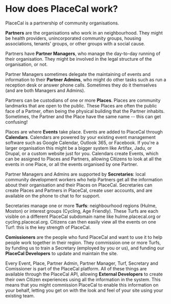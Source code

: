 # How does PlaceCal work?

PlaceCal is a partnership of community organisations.

**Partners** are the organisations who work in an neighbourhood. They might be health providers, unincorporated community groups, housing associations, tenants' groups, or other groups with a social cause.

Partners have **Partner Managers**, who manage the day-to-day running of their organisation. They might be involved in the legal structure of the organisation, or not.

Partner Managers sometimes delegate the maintaining of events and information to their **Partner Admins**, who might do other tasks such as run a reception desk or answer phone calls. Sometimes they do it themselves \(and are both Managers and Admins\).

Partners can be custodians of one or more **Places**. Places are community landmarks that are open to the public. These Places are often the public face of a Partner, often being the physical building that the Partner inhabits. Sometimes, the Partner and the Place have the same name -- this can get confusing!

Places are where **Events** take place. Events are added to PlaceCal through **Calendars**. Calendars are powered by your existing event management software such as Google Calendar, Outlook 365, or Facebook. If you're a larger organisation this might be a bigger system like Artifax, Jadu, or Drupal, or a custom website just for you. Calendars create Events, which can be assigned to Places and Partners, allowing Citizens to look at all the events in one Place, or all the events organised by one Partner.

Partner Managers and Admins are supported by **Secretaries**: local community development workers who help Partners get all the information about their organisation and their Places on PlaceCal. Secretaries can create Places and Partners in PlaceCal, create user accounts, and are available on the phone to chat to for support.

Secretaries manage one or more **Turfs**: neighbourhood regions \(Hulme, Moston\) or interest groups \(Cycling, Age Friendly\). These Turfs are each visible on a different PlaceCal subdomain name like hulme.placecal.org or cycling.placecal.org. Citizens can then easily view all the events on one Turf: this is the key strength of PlaceCal.

**Comissioners** are the people who fund PlaceCal and want to use it to help people work together in their region. They commission one or more Turfs, by funding us to train a Secretary \(employed by you or us\), and funding our **PlaceCal Developers** to update and maintain the site.

Every Event, Place, Partner Admin, Partner Manager, Turf, Secretary and Comissioner is part of the PlaceCal platform. All of these things are available through the PlaceCal API, allowing **External Developers** to create their own Citizen experiences using all the information in the system. This means that you might commission PlaceCal to enable this information on your behalf, letting you get on with the look and feel of your site using your existing team.

